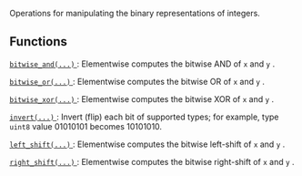 Operations for manipulating the binary representations of integers.

## Functions
[ `bitwise_and(...)` ](https://tensorflow.google.cn/api_docs/python/tf/bitwise/bitwise_and): Elementwise computes the bitwise AND of  `x`  and  `y` .

[ `bitwise_or(...)` ](https://tensorflow.google.cn/api_docs/python/tf/bitwise/bitwise_or): Elementwise computes the bitwise OR of  `x`  and  `y` .

[ `bitwise_xor(...)` ](https://tensorflow.google.cn/api_docs/python/tf/bitwise/bitwise_xor): Elementwise computes the bitwise XOR of  `x`  and  `y` .

[ `invert(...)` ](https://tensorflow.google.cn/api_docs/python/tf/bitwise/invert): Invert (flip) each bit of supported types; for example, type  `uint8`  value 01010101 becomes 10101010.

[ `left_shift(...)` ](https://tensorflow.google.cn/api_docs/python/tf/bitwise/left_shift): Elementwise computes the bitwise left-shift of  `x`  and  `y` .

[ `right_shift(...)` ](https://tensorflow.google.cn/api_docs/python/tf/bitwise/right_shift): Elementwise computes the bitwise right-shift of  `x`  and  `y` .

